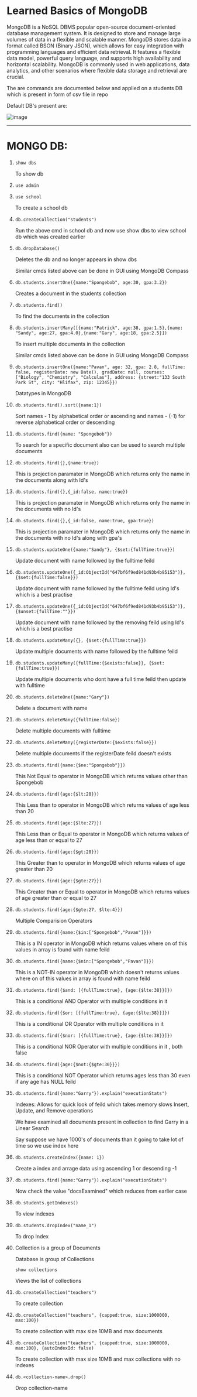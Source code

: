 # Learned Basics of MongoDB
MongoDB is a NoSQL DBMS popular open-source document-oriented database management system. It is designed to store and manage large volumes of data in a flexible and scalable manner. MongoDB stores data in a format called BSON (Binary JSON), which allows for easy integration with programming languages and efficient data retrieval. It features a flexible data model, powerful query language, and supports high availability and horizontal scalability. MongoDB is commonly used in web applications, data analytics, and other scenarios where flexible data storage and retrieval are crucial.

The are commands are documented below and applied on a students DB which is present in form of csv file in repo

Default DB's present are:

![image](https://github.com/Pavan-1997/MongoDB_Basic/assets/32020205/d9bd7a82-33b7-46f0-9473-df2af0875d7e)


---
# MONGO DB:

1. `show dbs`

     To show db

2. `use admin`

3. `use school`
	
     To create a school db

4. `db.createCollection("students")`

     Run the above cmd in school db and now use show dbs to view school db which was created earlier 

5. `db.dropDatabase()`

     Deletes the db and no longer appears in show dbs

     Similar cmds listed above can be done in GUI using MongoDB Compass

6. `db.students.insertOne({name:"Spongebob", age:30, gpa:3.2})`

     Creates a document in the students collection

7. `db.students.find()`

     To find the documents in the collection 

8. `db.students.insertMany([{name:"Patrick", age:38, gpa:1.5},{name: "Sandy", age:27, gpa:4.0},{name:"Gary", age:18, gpa:2.5}])`

     To insert multiple documents in the collection

     Similar cmds listed above can be done in GUI using MongoDB Compass

9. `db.students.insertOne({name:"Pavan", age: 32, gpa: 2.8, fullTime: false,
							registerDate: new Date(), gradDate: null,
							courses: ["Biology", "Chemistry", "Calculas"],
							address: {street:"133 South Park St", city: "Hlifax", zip: 12345}})`
 
     Datatypes in MongoDB
					
10. `db.students.find().sort({name:1})`

      Sort names - 1 by alphabetical order or ascending and names - (-1) for reverse alphabetical order or descending

11. `db.students.find({name: "Spongebob"})`

      To search for a specific document also can be used to search multiple documents

12. `db.students.find({},{name:true})`

      This is projection paramater in MongoDB which returns only the name in the documents along with Id's

13. `db.students.find({},{_id:false, name:true})`

      This is projection paramater in MongoDB which returns only the name in the documents with no Id's

14. `db.students.find({},{_id:false, name:true, gpa:true})`

      This is projection paramater in MongoDB which returns only the name in the documents with no Id's along with gpa's

15. `db.students.updateOne({name:"Sandy"}, {$set:{fullTime:true}})`

      Update document with name followed by the fulltime feild

16. `db.students.updateOne({_id:ObjectId("647bf6f9ed841d93b4b95153")}, {$set:{fullTime:false}})`

      Update document with name followed by the fulltime feild using Id's which is a best practise

17. `db.students.updateOne({_id:ObjectId("647bf6f9ed841d93b4b95153")}, {$unset:{fullTime:""}})`

      Update document with name followed by the removing feild using Id's which is a best practise

18. `db.students.updateMany({}, {$set:{fullTime:true}})`

      Update multiple documents with name followed by the fulltime feild

19. `db.students.updateMany({fullTime:{$exists:false}}, {$set:{fullTime:true}})`

      Update multiple documents who dont have a full time feild then update with fulltime 

21. `db.students.deleteOne({name:"Gary"})`

      Delete a document with name

21. `db.students.deleteMany({fullTime:false})`

      Delete multiple documents with fulltime

22. `db.students.deleteMany({registerDate:{$exists:false}})`

      Delete multiple documents if the registerDate feild doesn't exists

24. `db.students.find({name:{$ne:"Spongebob"}})`

      This Not Equal to operator in MongoDB which returns values other than Spongebob

24. `db.students.find({age:{$lt:20}})`

      This Less than to operator in MongoDB which returns values of age less than 20

25. `db.students.find({age:{$lte:27}})`

      This Less than or Equal to operator in MongoDB which returns values of age less than or equal to 27

26. `db.students.find({age:{$gt:20}})`

      This Greater than to operator in MongoDB which returns values of age greater than 20

27. `db.students.find({age:{$gte:27}})`

      This Greater than or Equal to operator in MongoDB which returns values of age greater than or equal to 27

28. `db.students.find({age:{$gte:27, $lte:4}})`

      Multiple Comparision Operators

29. `db.students.find({name:{$in:["Spongebob","Pavan"]}})`

      This is a IN operator in MongoDB which returns values where on of this values in array is found with name feild

30. `db.students.find({name:{$nin:["Spongebob","Pavan"]}})`

      This is a NOT-IN operator in MongoDB which doesn't returns values where on of this values in array is found with name feild

31. `db.students.find({$and: [{fullTime:true}, {age:{$lte:38}}]})`

      This is a conditional AND Operator with multiple conditions in it

32. `db.students.find({$or: [{fullTime:true}, {age:{$lte:38}}]})`

      This is a conditional OR Operator with multiple conditions in it

33. `db.students.find({$nor: [{fullTime:true}, {age:{$lte:38}}]})`

      This is a conditional NOR Operator with multiple conditions in it , both false

34. `db.students.find({age:{$not:{$gte:30}}})`

      This is a conditional NOT Operator which returns ages less than 30 even if any age has NULL feild

35. `db.students.find({name:"Garry"}).explain("executionStats")`

      Indexes: Allows for quick look of feild which takes memory slows Insert, Update, and Remove operations

      We have examined all documents present in collection to find Garry in a Linear Search
	
      Say suppose we have 1000's of documents than it going to take lot of time so we use index here
	
36. `db.students.createIndex({name: 1})`

      Create a index and arrage data using ascending 1 or descending -1
	
37. `db.students.find({name:"Garry"}).explain("executionStats")`

      Now check the value "docsExamined" which reduces from earlier case
	
38. `db.students.getIndexes()` 

      To view indexes
	
39. `db.students.dropIndex("name_1")`

      To drop Index 
	
40. Collection is a group of Documents

     Database is group of Collections
	
     `show collections`

     Views the list of collections
	
41. `db.createCollection("teachers")`

      To create collection
	
42. `db.createCollection("teachers", {capped:true, size:1000000, max:100})`

      To create collection with max size 10MB and max documents

42. `db.createCollection("teachers", {capped:true, size:1000000, max:100}, {autoIndexId: false)`

      To create collection with max size 10MB and max collections with no indexes

43. `db.<collection-name>.drop()`

      Drop collection-name
